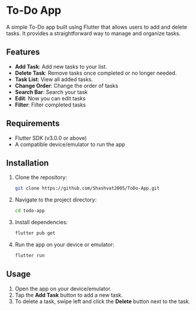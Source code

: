 # To-Do App

A simple To-Do app built using Flutter that allows users to add and delete tasks. It provides a straightforward way to manage and organize tasks.

## Features

- **Add Task**: Add new tasks to your list.
- **Delete Task**: Remove tasks once completed or no longer needed.
- **Task List**: View all added tasks.
- **Change Order**: Change the order of tasks
- **Search Bar**: Search your task
- **Edit**: Now you can edit tasks
- **Filter**: Filter completed tasks

## Requirements

- Flutter SDK (v3.0.0 or above)
- A compatible device/emulator to run the app

## Installation

1. Clone the repository:
    ```bash
    git clone https://github.com/Shashvat2005/ToDo-App.git
    ```
2. Navigate to the project directory:
    ```bash
    cd todo-app
    ```
3. Install dependencies:
    ```bash
    flutter pub get
    ```
4. Run the app on your device or emulator:
    ```bash
    flutter run
    ```

## Usage

1. Open the app on your device/emulator.
2. Tap the **Add Task** button to add a new task.
3. To delete a task, swipe left and click the **Delete** button next to the task.